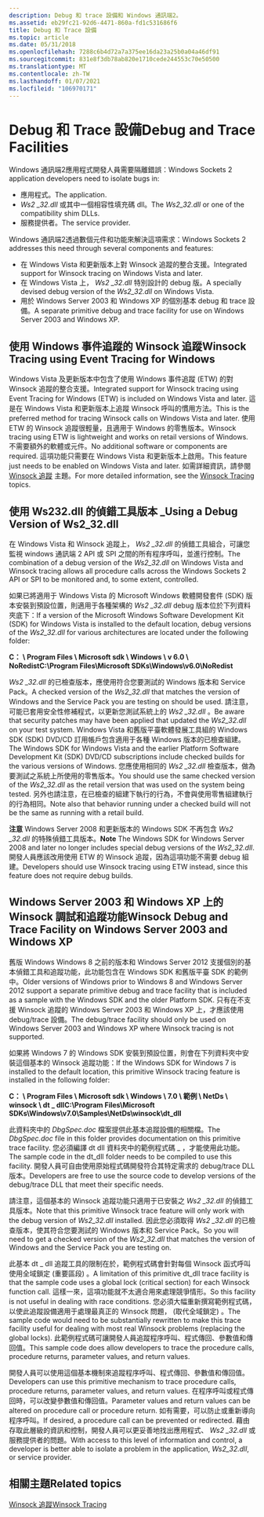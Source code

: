 ```yaml
---
description: Debug 和 trace 設備和 Windows 通訊端2。
ms.assetid: eb29fc21-92d6-4471-860a-fd1c531686f6
title: Debug 和 Trace 設備
ms.topic: article
ms.date: 05/31/2018
ms.openlocfilehash: 7288c6b4d72a7a375ee16da23a25b0a04a46df91
ms.sourcegitcommit: 831e8f3db78ab820e1710cede244553c70e50500
ms.translationtype: MT
ms.contentlocale: zh-TW
ms.lasthandoff: 01/07/2021
ms.locfileid: "106970171"
---
```

# <a name="debug-and-trace-facilities"></a><span data-ttu-id="4eb41-103">Debug 和 Trace 設備</span><span class="sxs-lookup"><span data-stu-id="4eb41-103">Debug and Trace Facilities</span></span>

<span data-ttu-id="4eb41-104">Windows 通訊端2應用程式開發人員需要隔離錯誤：</span><span class="sxs-lookup"><span data-stu-id="4eb41-104">Windows Sockets 2 application developers need to isolate bugs in:</span></span>

-   <span data-ttu-id="4eb41-105">應用程式。</span><span class="sxs-lookup"><span data-stu-id="4eb41-105">The application.</span></span>
-   <span data-ttu-id="4eb41-106">*Ws2 \_32.dll* 或其中一個相容性填充碼 dll。</span><span class="sxs-lookup"><span data-stu-id="4eb41-106">The *Ws2\_32.dll* or one of the compatibility shim DLLs.</span></span>
-   <span data-ttu-id="4eb41-107">服務提供者。</span><span class="sxs-lookup"><span data-stu-id="4eb41-107">The service provider.</span></span>

<span data-ttu-id="4eb41-108">Windows 通訊端2透過數個元件和功能來解決這項需求：</span><span class="sxs-lookup"><span data-stu-id="4eb41-108">Windows Sockets 2 addresses this need through several components and features:</span></span>

-   <span data-ttu-id="4eb41-109">在 Windows Vista 和更新版本上對 Winsock 追蹤的整合支援。</span><span class="sxs-lookup"><span data-stu-id="4eb41-109">Integrated support for Winsock tracing on Windows Vista and later.</span></span>
-   <span data-ttu-id="4eb41-110">在 Windows Vista 上， *Ws2 \_32.dll* 特別設計的 debug 版。</span><span class="sxs-lookup"><span data-stu-id="4eb41-110">A specially devised debug version of the *Ws2\_32.dll* on Windows Vista.</span></span>
-   <span data-ttu-id="4eb41-111">用於 Windows Server 2003 和 Windows XP 的個別基本 debug 和 trace 設備。</span><span class="sxs-lookup"><span data-stu-id="4eb41-111">A separate primitive debug and trace facility for use on Windows Server 2003 and Windows XP.</span></span>

## <a name="winsock-tracing-using-event-tracing-for-windows"></a><span data-ttu-id="4eb41-112">使用 Windows 事件追蹤的 Winsock 追蹤</span><span class="sxs-lookup"><span data-stu-id="4eb41-112">Winsock Tracing using Event Tracing for Windows</span></span>

<span data-ttu-id="4eb41-113">Windows Vista 及更新版本中包含了使用 Windows 事件追蹤 (ETW) 的對 Winsock 追蹤的整合支援。</span><span class="sxs-lookup"><span data-stu-id="4eb41-113">Integrated support for Winsock tracing using Event Tracing for Windows (ETW) is included on Windows Vista and later.</span></span> <span data-ttu-id="4eb41-114">這是在 Windows Vista 和更新版本上追蹤 Winsock 呼叫的慣用方法。</span><span class="sxs-lookup"><span data-stu-id="4eb41-114">This is the preferred method for tracing Winsock calls on Windows Vista and later.</span></span> <span data-ttu-id="4eb41-115">使用 ETW 的 Winsock 追蹤很輕量，且適用于 Windows 的零售版本。</span><span class="sxs-lookup"><span data-stu-id="4eb41-115">Winsock tracing using ETW is lightweight and works on retail versions of Windows.</span></span> <span data-ttu-id="4eb41-116">不需要額外的軟體或元件。</span><span class="sxs-lookup"><span data-stu-id="4eb41-116">No additional software or components are required.</span></span> <span data-ttu-id="4eb41-117">這項功能只需要在 Windows Vista 和更新版本上啟用。</span><span class="sxs-lookup"><span data-stu-id="4eb41-117">This feature just needs to be enabled on Windows Vista and later.</span></span> <span data-ttu-id="4eb41-118">如需詳細資訊，請參閱 [Winsock 追蹤](winsock-tracing.md) 主題。</span><span class="sxs-lookup"><span data-stu-id="4eb41-118">For more detailed information, see the [Winsock Tracing](winsock-tracing.md) topics.</span></span>

## <a name="using-a-debug-version-of-ws2_32dll"></a><span data-ttu-id="4eb41-119">使用 Ws232.dll 的偵錯工具版本 \_</span><span class="sxs-lookup"><span data-stu-id="4eb41-119">Using a Debug Version of Ws2\_32.dll</span></span>

<span data-ttu-id="4eb41-120">在 Windows Vista 和 Winsock 追蹤上， *Ws2 \_32.dll* 的偵錯工具組合，可讓您監視 windows 通訊端 2 API 或 SPI 之間的所有程序呼叫，並進行控制。</span><span class="sxs-lookup"><span data-stu-id="4eb41-120">The combination of a debug version of the *Ws2\_32.dll* on Windows Vista and Winsock tracing allows all procedure calls across the Windows Sockets 2 API or SPI to be monitored and, to some extent, controlled.</span></span>

<span data-ttu-id="4eb41-121">如果已將適用于 Windows Vista 的 Microsoft Windows 軟體開發套件 (SDK) 版本安裝到預設位置，則適用于各種架構的 *Ws2 \_32.dll* debug 版本位於下列資料夾底下：</span><span class="sxs-lookup"><span data-stu-id="4eb41-121">If a version of the Microsoft Windows Software Development Kit (SDK) for Windows Vista is installed to the default location, debug versions of the *Ws2\_32.dll* for various architectures are located under the following folder:</span></span>

<span data-ttu-id="4eb41-122">**C： \\ Program Files \\ Microsoft sdk \\ Windows \\ v 6.0 \\ NoRedist**</span><span class="sxs-lookup"><span data-stu-id="4eb41-122">**C:\\Program Files\\Microsoft SDKs\\Windows\\v6.0\\NoRedist**</span></span>

<span data-ttu-id="4eb41-123">*Ws2 \_32.dll* 的已檢查版本，應使用符合您要測試的 Windows 版本和 Service Pack。</span><span class="sxs-lookup"><span data-stu-id="4eb41-123">A checked version of the *Ws2\_32.dll* that matches the version of Windows and the Service Pack you are testing on should be used.</span></span> <span data-ttu-id="4eb41-124">請注意，可能已套用安全性修補程式，以更新您測試系統上的 *Ws2 \_32.dll* 。</span><span class="sxs-lookup"><span data-stu-id="4eb41-124">Be aware that security patches may have been applied that updated the *Ws2\_32.dll* on your test system.</span></span> <span data-ttu-id="4eb41-125">Windows Vista 和舊版平臺軟體發展工具組的 Windows SDK (SDK) DVD/CD 訂用帳戶包含適用于各種 Windows 版本的已檢查組建。</span><span class="sxs-lookup"><span data-stu-id="4eb41-125">The Windows SDK for Windows Vista and the earlier Platform Software Development Kit (SDK) DVD/CD subscriptions include checked builds for the various versions of Windows.</span></span> <span data-ttu-id="4eb41-126">您應使用相同的 *Ws2 \_32.dll* 檢查版本，做為要測試之系統上所使用的零售版本。</span><span class="sxs-lookup"><span data-stu-id="4eb41-126">You should use the same checked version of the *Ws2\_32.dll* as the retail version that was used on the system being tested.</span></span> <span data-ttu-id="4eb41-127">另外也請注意，在已檢查的組建下執行的行為，不會與使用零售組建執行的行為相同。</span><span class="sxs-lookup"><span data-stu-id="4eb41-127">Note also that behavior running under a checked build will not be the same as running with a retail build.</span></span>

<span data-ttu-id="4eb41-128">**注意**  Windows Server 2008 和更新版本的 Windows SDK 不再包含 *Ws2 \_32.dll* 的特殊偵錯工具版本。</span><span class="sxs-lookup"><span data-stu-id="4eb41-128">**Note**  The Windows SDK for Windows Server 2008 and later no longer includes special debug versions of the *Ws2\_32.dll*.</span></span> <span data-ttu-id="4eb41-129">開發人員應該改用使用 ETW 的 Winsock 追蹤，因為這項功能不需要 debug 組建。</span><span class="sxs-lookup"><span data-stu-id="4eb41-129">Developers should use Winsock tracing using ETW instead, since this feature does not require debug builds.</span></span>

## <a name="winsock-debug-and-trace-facility-on-windows-server-2003-and-windows-xp"></a><span data-ttu-id="4eb41-130">Windows Server 2003 和 Windows XP 上的 Winsock 調試和追蹤功能</span><span class="sxs-lookup"><span data-stu-id="4eb41-130">Winsock Debug and Trace Facility on Windows Server 2003 and Windows XP</span></span>

<span data-ttu-id="4eb41-131">舊版 Windows Windows 8 之前的版本和 Windows Server 2012 支援個別的基本偵錯工具和追蹤功能，此功能包含在 Windows SDK 和舊版平臺 SDK 的範例中。</span><span class="sxs-lookup"><span data-stu-id="4eb41-131">Older versions of Windows prior to Windows 8 and Windows Server 2012 support a separate primitive debug and trace facility that is included as a sample with the Windows SDK and the older Platform SDK.</span></span> <span data-ttu-id="4eb41-132">只有在不支援 Winsock 追蹤的 Windows Server 2003 和 Windows XP 上，才應該使用 debug/trace 設備。</span><span class="sxs-lookup"><span data-stu-id="4eb41-132">The debug/trace facility should only be used on Windows Server 2003 and Windows XP where Winsock tracing is not supported.</span></span>

<span data-ttu-id="4eb41-133">如果將 Windows 7 的 Windows SDK 安裝到預設位置，則會在下列資料夾中安裝這個基本的 Winsock 追蹤功能：</span><span class="sxs-lookup"><span data-stu-id="4eb41-133">If the Windows SDK for Windows 7 is installed to the default location, this primitive Winsock tracing feature is installed in the following folder:</span></span>

<span data-ttu-id="4eb41-134">**C： \\ Program Files \\ Microsoft sdk \\ Windows \\ 7.0 \\ 範例 \\ NetDs \\ winsock \\ dt \_ dll**</span><span class="sxs-lookup"><span data-stu-id="4eb41-134">**C:\\Program Files\\Microsoft SDKs\\Windows\\v7.0\\Samples\\NetDs\\winsock\\dt\_dll**</span></span>

<span data-ttu-id="4eb41-135">此資料夾中的 *DbgSpec.doc* 檔案提供此基本追蹤設備的相關檔。</span><span class="sxs-lookup"><span data-stu-id="4eb41-135">The *DbgSpec.doc* file in this folder provides documentation on this primitive trace facility.</span></span> <span data-ttu-id="4eb41-136">您必須編譯 dt dll 資料夾中的範例程式碼 \_ ，才能使用此功能。</span><span class="sxs-lookup"><span data-stu-id="4eb41-136">The sample code in the dt\_dll folder needs to be compiled to use this facility.</span></span> <span data-ttu-id="4eb41-137">開發人員可自由使用原始程式碼開發符合其特定需求的 debug/trace DLL 版本。</span><span class="sxs-lookup"><span data-stu-id="4eb41-137">Developers are free to use the source code to develop versions of the debug/trace DLL that meet their specific needs.</span></span>

<span data-ttu-id="4eb41-138">請注意，這個基本的 Winsock 追蹤功能只適用于已安裝之 *Ws2 \_32.dll* 的偵錯工具版本。</span><span class="sxs-lookup"><span data-stu-id="4eb41-138">Note that this primitive Winsock trace feature will only work with the debug version of *Ws2\_32.dll* installed.</span></span> <span data-ttu-id="4eb41-139">因此您必須取得 *Ws2 \_32.dll* 的已檢查版本，使其符合您要測試的 Windows 版本和 Service Pack。</span><span class="sxs-lookup"><span data-stu-id="4eb41-139">So you will need to get a checked version of the *Ws2\_32.dll* that matches the version of Windows and the Service Pack you are testing on.</span></span>

<span data-ttu-id="4eb41-140">此基本 dt \_ dll 追蹤工具的限制在於，範例程式碼會針對每個 Winsock 函式呼叫使用全域鎖定 (重要區段) 。</span><span class="sxs-lookup"><span data-stu-id="4eb41-140">A limitation of this primitive dt\_dll trace facility is that the sample code uses a global lock (critical section) for each Winsock function call.</span></span> <span data-ttu-id="4eb41-141">這樣一來，這項功能就不太適合用來處理競爭情形。</span><span class="sxs-lookup"><span data-stu-id="4eb41-141">So this facility is not useful in dealing with race conditions.</span></span> <span data-ttu-id="4eb41-142">您必須大幅重新撰寫範例程式碼，以使此追蹤設備適用于處理最真正的 Winsock 問題， (取代全域鎖定) 。</span><span class="sxs-lookup"><span data-stu-id="4eb41-142">The sample code would need to be substantially rewritten to make this trace facility useful for dealing with most real Winsock problems (replacing the global locks).</span></span> <span data-ttu-id="4eb41-143">此範例程式碼可讓開發人員追蹤程序呼叫、程式傳回、參數值和傳回值。</span><span class="sxs-lookup"><span data-stu-id="4eb41-143">This sample code does allow developers to trace the procedure calls, procedure returns, parameter values, and return values.</span></span>

<span data-ttu-id="4eb41-144">開發人員可以使用這個基本機制來追蹤程序呼叫、程式傳回、參數值和傳回值。</span><span class="sxs-lookup"><span data-stu-id="4eb41-144">Developers can use this primitive mechanism to trace procedure calls, procedure returns, parameter values, and return values.</span></span> <span data-ttu-id="4eb41-145">在程序呼叫或程式傳回時，可以改變參數值和傳回值。</span><span class="sxs-lookup"><span data-stu-id="4eb41-145">Parameter values and return values can be altered on procedure call or procedure return.</span></span> <span data-ttu-id="4eb41-146">如有需要，可以防止或重新導向程序呼叫。</span><span class="sxs-lookup"><span data-stu-id="4eb41-146">If desired, a procedure call can be prevented or redirected.</span></span> <span data-ttu-id="4eb41-147">藉由存取此層級的資訊和控制，開發人員可以更妥善地找出應用程式、 *Ws2 \_32.dll* 或服務提供者的問題。</span><span class="sxs-lookup"><span data-stu-id="4eb41-147">With access to this level of information and control, a developer is better able to isolate a problem in the application, *Ws2\_32.dll*, or service provider.</span></span>

## <a name="related-topics"></a><span data-ttu-id="4eb41-148">相關主題</span><span class="sxs-lookup"><span data-stu-id="4eb41-148">Related topics</span></span>

<dl> <dt>

[<span data-ttu-id="4eb41-149">Winsock 追蹤</span><span class="sxs-lookup"><span data-stu-id="4eb41-149">Winsock Tracing</span></span>](winsock-tracing.md)
</dt> </dl>

 

 



